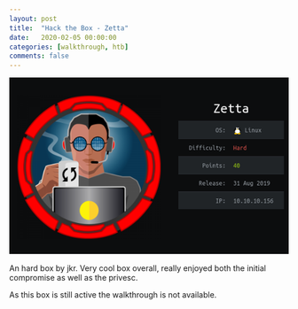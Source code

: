 ```yaml
---
layout: post
title:  "Hack the Box - Zetta"
date:   2020-02-05 00:00:00
categories: [walkthrough, htb]
comments: false
---
```

![HTB-Blue](/img/htb/zetta.png)

An hard box by jkr.  Very cool box overall, really enjoyed both the initial compromise as well as the privesc.  

As this box is still active the walkthrough is not available.
